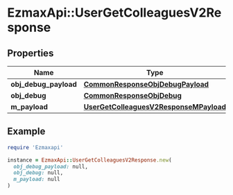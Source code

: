 # EzmaxApi::UserGetColleaguesV2Response

## Properties

| Name | Type | Description | Notes |
| ---- | ---- | ----------- | ----- |
| **obj_debug_payload** | [**CommonResponseObjDebugPayload**](CommonResponseObjDebugPayload.md) |  |  |
| **obj_debug** | [**CommonResponseObjDebug**](CommonResponseObjDebug.md) |  | [optional] |
| **m_payload** | [**UserGetColleaguesV2ResponseMPayload**](UserGetColleaguesV2ResponseMPayload.md) |  |  |

## Example

```ruby
require 'Ezmaxapi'

instance = EzmaxApi::UserGetColleaguesV2Response.new(
  obj_debug_payload: null,
  obj_debug: null,
  m_payload: null
)
```

